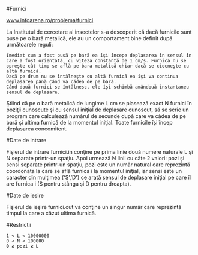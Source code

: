 #Furnici

www.infoarena.ro/problema/furnici

La Institutul de cercetare al insectelor s-a descoperit că dacă furnicile sunt puse pe o bară metalică, ele au un comportament bine definit după următoarele reguli:

    Imediat cum a fost pusă pe bară ea îşi începe deplasarea în sensul în care a fost orientată, cu viteza constantă de 1 cm/s. Furnica nu se opreşte cât timp se află pe bara metalică chiar dacă se ciocneşte cu altă furnică.
    Dacă pe drum nu se întâlneşte cu altă furnică ea îşi va continua deplasarea până când va cădea de pe bară.
    Când două furnici se întâlnesc, ele îşi schimbă amândouă instantaneu sensul de deplasare.

Ştiind că pe o bară metalică de lungime L cm se plasează exact N furnici în poziţii cunoscute şi cu sensul iniţial de deplasare cunoscut, să se scrie un program care calculează numărul de secunde după care va cădea de pe bară şi ultima furnică de la momentul iniţial. Toate furnicile îşi încep deplasarea concomitent.

#Date de intrare

Fişierul de intrare furnici.in conţine pe prima linie două numere naturale L şi N separate printr-un spaţiu. Apoi urmează N linii cu câte 2 valori: pozi şi sensi separate printr-un spaţiu, pozi este un număr natural care reprezintă coordonata la care se află furnica i la momentul iniţial, iar sensi este un caracter din mulţimea {‘S’,’D’} ce arată sensul de deplasare iniţial pe care îl are furnica i (S pentru stânga şi D pentru dreapta).

#Date de iesire

Fişierul de ieşire furnici.out va conţine un singur număr care reprezintă timpul la care a căzut ultima furnică.

#Restrictii

    1 < L < 10000000
    0 < N < 100000
    0 ≤ pozi ≤ L


